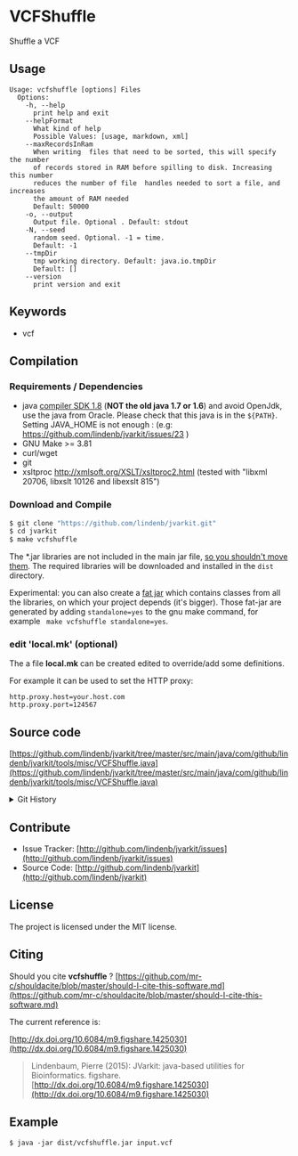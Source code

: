 # VCFShuffle

Shuffle a VCF


## Usage

```
Usage: vcfshuffle [options] Files
  Options:
    -h, --help
      print help and exit
    --helpFormat
      What kind of help
      Possible Values: [usage, markdown, xml]
    --maxRecordsInRam
      When writing  files that need to be sorted, this will specify the number 
      of records stored in RAM before spilling to disk. Increasing this number 
      reduces the number of file  handles needed to sort a file, and increases 
      the amount of RAM needed
      Default: 50000
    -o, --output
      Output file. Optional . Default: stdout
    -N, --seed
      random seed. Optional. -1 = time.
      Default: -1
    --tmpDir
      tmp working directory. Default: java.io.tmpDir
      Default: []
    --version
      print version and exit

```


## Keywords

 * vcf


## Compilation

### Requirements / Dependencies

* java [compiler SDK 1.8](http://www.oracle.com/technetwork/java/index.html) (**NOT the old java 1.7 or 1.6**) and avoid OpenJdk, use the java from Oracle. Please check that this java is in the `${PATH}`. Setting JAVA_HOME is not enough : (e.g: https://github.com/lindenb/jvarkit/issues/23 )
* GNU Make >= 3.81
* curl/wget
* git
* xsltproc http://xmlsoft.org/XSLT/xsltproc2.html (tested with "libxml 20706, libxslt 10126 and libexslt 815")


### Download and Compile

```bash
$ git clone "https://github.com/lindenb/jvarkit.git"
$ cd jvarkit
$ make vcfshuffle
```

The *.jar libraries are not included in the main jar file, [so you shouldn't move them](https://github.com/lindenb/jvarkit/issues/15#issuecomment-140099011 ).
The required libraries will be downloaded and installed in the `dist` directory.

Experimental: you can also create a [fat jar](https://stackoverflow.com/questions/19150811/) which contains classes from all the libraries, on which your project depends (it's bigger). Those fat-jar are generated by adding `standalone=yes` to the gnu make command, for example ` make vcfshuffle standalone=yes`.

### edit 'local.mk' (optional)

The a file **local.mk** can be created edited to override/add some definitions.

For example it can be used to set the HTTP proxy:

```
http.proxy.host=your.host.com
http.proxy.port=124567
```
## Source code 

[https://github.com/lindenb/jvarkit/tree/master/src/main/java/com/github/lindenb/jvarkit/tools/misc/VCFShuffle.java](https://github.com/lindenb/jvarkit/tree/master/src/main/java/com/github/lindenb/jvarkit/tools/misc/VCFShuffle.java)


<details>
<summary>Git History</summary>

```
Wed Jul 26 18:09:38 2017 +0200 ; cont ; https://github.com/lindenb/jvarkit/commit/576fdd17812f9a47491945cb8bb74990ffb084c9
Tue Jun 6 18:06:17 2017 +0200 ; postponed vcf ; https://github.com/lindenb/jvarkit/commit/bcd52318caf3cd76ce8662485ffaacaabde97caf
Sun Jun 4 21:53:22 2017 +0200 ; writing bcf ; https://github.com/lindenb/jvarkit/commit/784fdac37cd7e6eca04e35d0a3ddad8637826b4a
Mon May 22 16:12:07 2017 +0200 ; cont ; https://github.com/lindenb/jvarkit/commit/778fea07cb650833dcb197b69f1add57f23b21c3
Sun Apr 30 13:35:22 2017 +0200 ; coverage consensus ; https://github.com/lindenb/jvarkit/commit/fa67b93976fce20feb93d5807dfbb2feb25a2406
Fri Apr 14 17:09:04 2017 +0200 ; cont ; https://github.com/lindenb/jvarkit/commit/881f52d5d3775325240114702b7f07148b626f4c
Mon Apr 11 16:50:27 2016 +0200 ; cont ; https://github.com/lindenb/jvarkit/commit/d84fc3f2d5da92ed230e79702df31c190bb0fb02
Wed Jan 13 15:25:58 2016 +0100 ; cont ; https://github.com/lindenb/jvarkit/commit/db4a0f749e0c5b5a0ba067c7f4e89392ea6b62c3
Wed May 13 15:22:57 2015 +0200 ; bioalcidae: javascript-based file (vcf...) reformatter #tweet ; https://github.com/lindenb/jvarkit/commit/0f35c1940e5f381aaf593731bb3fa8d5540fa29f
Thu Sep 11 17:17:39 2014 +0200 ; cont ; https://github.com/lindenb/jvarkit/commit/59b009e383f94d8f697b91fc7b2b0b08a2969f8a
Thu Sep 11 09:36:01 2014 +0200 ; problem with java dataInputSTream: writeUTF requires line.length < SHORt_MAX ; https://github.com/lindenb/jvarkit/commit/19eac4ee36909a730903546b50461de3c19a5c1f
Mon Jun 23 12:34:44 2014 +0200 ; find-a-variation + using abstractcodec instead of vcfcodec ; https://github.com/lindenb/jvarkit/commit/da621ba8326d56da8f6907c845c539e4ea785284
Mon May 12 10:28:28 2014 +0200 ; first sed on files ; https://github.com/lindenb/jvarkit/commit/79ae202e237f53b7edb94f4326fee79b2f71b8e8
Sun Feb 2 18:55:03 2014 +0100 ; cont ; https://github.com/lindenb/jvarkit/commit/abd24b56ec986dada1e5162be5bbd0dac0c2d57c
Tue Dec 10 14:25:55 2013 +0100 ; vcf downsample ; https://github.com/lindenb/jvarkit/commit/6626570b5121011e3ae771798834e4ad31c1a3e4
Tue Dec 10 13:53:27 2013 +0100 ; vcfshuffle ; https://github.com/lindenb/jvarkit/commit/7bf652e6d8ff4f50bddb3386548ed35f4d53556c
```

</details>

## Contribute

- Issue Tracker: [http://github.com/lindenb/jvarkit/issues](http://github.com/lindenb/jvarkit/issues)
- Source Code: [http://github.com/lindenb/jvarkit](http://github.com/lindenb/jvarkit)

## License

The project is licensed under the MIT license.

## Citing

Should you cite **vcfshuffle** ? [https://github.com/mr-c/shouldacite/blob/master/should-I-cite-this-software.md](https://github.com/mr-c/shouldacite/blob/master/should-I-cite-this-software.md)

The current reference is:

[http://dx.doi.org/10.6084/m9.figshare.1425030](http://dx.doi.org/10.6084/m9.figshare.1425030)

> Lindenbaum, Pierre (2015): JVarkit: java-based utilities for Bioinformatics. figshare.
> [http://dx.doi.org/10.6084/m9.figshare.1425030](http://dx.doi.org/10.6084/m9.figshare.1425030)


## Example

```
$ java -jar dist/vcfshuffle.jar input.vcf
```



